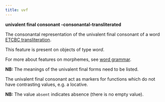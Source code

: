 ```yaml
---
title: uvf
---
```


**univalent final consonant -consonantal-transliterated**


The consonantal representation of the univalent final consonant of a word
[ETCBC transliteration](https://shebanq.ancient-data.org/shebanq/static/docs/ETCBC4-transcription.pdf).

This feature is present on objects of type *word*.

For more about features on morphemes, see [word grammar](wordgrammar).

**NB:**
The meanings of the univalent final forms need to be listed.

The univalent final consonant act as markers for functions which do not have contrasting
values, e.g. a locative.

**NB:**
The value `absent` indicates absence (there is no empty value).


